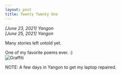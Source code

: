 ```yaml
---
layout: post
title: Twenty Twenty One
---
```


*[June 23, 2021] Yangon*  
*[June 25, 2021] Yangon* 

Many stories left untold yet. 

One of my favorite poems ever. :)  
![Graffiti](https://lh3.googleusercontent.com/pw/AM-JKLUw9e1DK3AdR9XwymO5ty07bq6914ohwiptT59oOCB03wcZqFJrfVgfdoMGfa8HpXWyLPCMwC7LpquaEuqW28tX0ERKZc-dvVXlntsm0rGHYh_cQgwjwpm79YpbkCtyBCL65g2_ImtoZt4Wcq-F4xXmrw=w617-h720-no) 

NOTE: A few days in Yangon to get my laptop repaired. 

